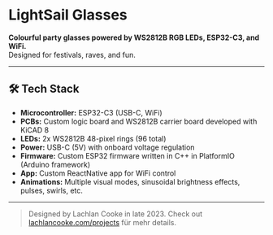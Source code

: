 # LightSail Glasses

**Colourful party glasses powered by WS2812B RGB LEDs, ESP32-C3, and WiFi.**  
Designed for festivals, raves, and fun.

---

## 🛠️ Tech Stack

- **Microcontroller:** ESP32-C3 (USB-C, WiFi)
- **PCBs:** Custom logic board and WS2812B carrier board developed with KiCAD 8
- **LEDs:** 2x WS2812B 48-pixel rings (96 total)
- **Power:** USB-C (5V) with onboard voltage regulation
- **Firmware:** Custom ESP32 firmware written in C++ in PlatformIO (Arduino framework)
- **App:** Custom ReactNative app for WiFi control
- **Animations:** Multiple visual modes, sinusoidal brightness effects, pulses, swirls, etc.

---

> Designed by Lachlan Cooke in late 2023.
> Check out [lachlancooke.com/projects](https://www.lachlancooke.com/projects) für mehr details.


